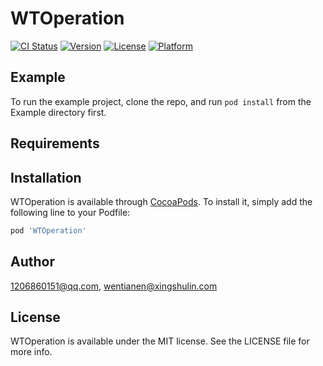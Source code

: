 # WTOperation

[![CI Status](http://img.shields.io/travis/1206860151@qq.com/WTOperation.svg?style=flat)](https://travis-ci.org/1206860151@qq.com/WTOperation)
[![Version](https://img.shields.io/cocoapods/v/WTOperation.svg?style=flat)](http://cocoapods.org/pods/WTOperation)
[![License](https://img.shields.io/cocoapods/l/WTOperation.svg?style=flat)](http://cocoapods.org/pods/WTOperation)
[![Platform](https://img.shields.io/cocoapods/p/WTOperation.svg?style=flat)](http://cocoapods.org/pods/WTOperation)

## Example

To run the example project, clone the repo, and run `pod install` from the Example directory first.

## Requirements

## Installation

WTOperation is available through [CocoaPods](http://cocoapods.org). To install
it, simply add the following line to your Podfile:

```ruby
pod 'WTOperation'
```

## Author

1206860151@qq.com, wentianen@xingshulin.com

## License

WTOperation is available under the MIT license. See the LICENSE file for more info.
